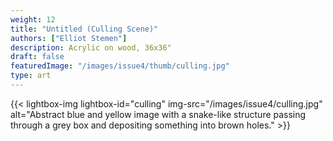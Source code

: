 ```yaml
---
weight: 12
title: "Untitled (Culling Scene)"
authors: ["Elliot Stemen"]
description: Acrylic on wood, 36x36"
draft: false
featuredImage: "/images/issue4/thumb/culling.jpg"
type: art
---
```


{{< lightbox-img lightbox-id="culling" img-src="/images/issue4/culling.jpg" alt="Abstract blue and yellow image with a snake-like structure passing through a grey box and depositing something into brown holes." >}}